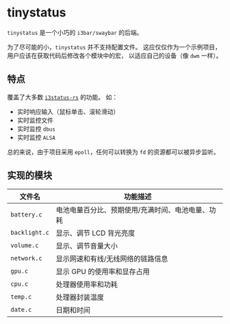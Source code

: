 # tinystatus

`tinystatus` 是一个小巧的 `i3bar/swaybar` 的后端。

为了尽可能的小，`tinystatus` 并不支持配置文件。
这应仅仅作为一个示例项目，用户应该在获取代码后修改各个模块中的宏，
以适应自己的设备（像 `dwm` 一样）。

## 特点

覆盖了大多数 [`i3status-rs`](https://github.com/greshake/i3status-rust) 的功能。
如：

- 实时响应输入（鼠标单击、滚轮滑动）
- 实时监控文件
- 实时监控 `dbus`
- 实时监控 `ALSA`

总的来说，由于项目采用 `epoll`，任何可以转换为 `fd` 的资源都可以被异步监听。

## 实现的模块

| 文件名        | 功能描述                                          |
| ------------- | ------------------------------------------------- |
| `battery.c`   | 电池电量百分比、预期使用/充满时间、电池电量、功耗 |
| `backlight.c` | 显示、调节 LCD 背光亮度                           |
| `volume.c`    | 显示、调节音量大小                                |
| `network.c`   | 显示网速和有线/无线网络的链路信息                 |
| `gpu.c`       | 显示 GPU 的使用率和显存占用                       |
| `cpu.c`       | 处理器使用率和功耗                                |
| `temp.c`      | 处理器封装温度                                    |
| `date.c`      | 日期和时间                                        |
